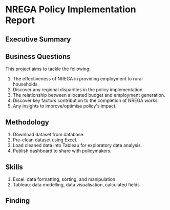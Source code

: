 # NREGA Policy Implementation Report

## Executive Summary


## Business Questions
This project aims to tackle the following:
1. The effectiveness of NREGA in providing employment to rural households.
2. Discover any regional disparities in the policy implementation.
3. The relationship between allocated budget and employment generation.
4. Discover key factors contribution to the completion of NREGA works.
5. Any insights to improve/optimise policy's impact.

## Methodology
1. Download dataset from database.
2. Pre-clean dataset using Excel.
3. Load cleaned data into Tableau for exploratory data analysis.
4. Publish dashboard to share with policymakers.

## Skills
1. Excel: data formatting, sorting, and manipulation
2. Tableau: data modelling, data visualisation, calculated fields

## Finding
